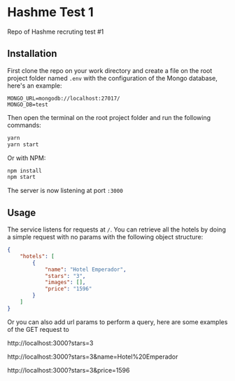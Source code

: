 # Hashme Test 1
Repo of Hashme recruting test #1

## Installation
First clone the repo on your work directory and create a file on the root project folder named `.env` with the configuration of the Mongo database, here's an example:
```plaintext
MONGO_URL=mongodb://localhost:27017/
MONGO_DB=test
```

Then open the terminal on the root project folder and run the following commands:
```bash
yarn
yarn start
```

Or with NPM:
```bash
npm install
npm start
```

The server is now listening at port `:3000`

## Usage
The service listens for requests at `/`. You can retrieve all the hotels by doing a simple request with no params with the following object structure:
```json
{
    "hotels": [
        {
            "name": "Hotel Emperador",
            "stars": "3",
            "images": [],
            "price": "1596"
        }
    ]
}
```
Or you can also add url params to perform a query, here are some examples of the GET request to 

http://localhost:3000?stars=3

http://localhost:3000?stars=3&name=Hotel%20Emperador

http://localhost:3000?stars=3&price=1596
